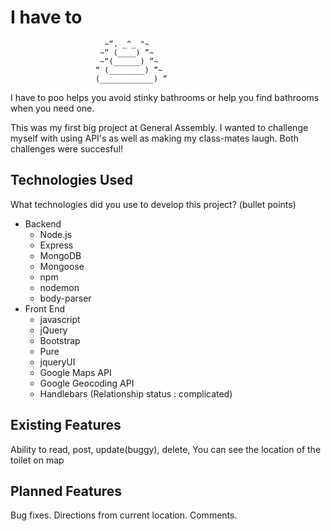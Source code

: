 # I have to             
                         ~“. _^_ "~
                        ~“ (____) ”~
                        ~“(______) ”~
                       “ (________) ”~
                       (____________) ”

I have to poo helps you avoid stinky bathrooms or help you find bathrooms when you need one.

This was my first big project at General Assembly. I wanted to challenge myself with using API's as well as making my class-mates laugh. Both challenges were succesful!

## Technologies Used

What technologies did you use to develop this project? (bullet points)
* Backend
  * Node.js
  * Express
  * MongoDB
  * Mongoose
  * npm
  * nodemon
  * body-parser
* Front End
  * javascript
  * jQuery
  * Bootstrap
  * Pure
  * jqueryUI
  * Google Maps API
  * Google Geocoding API
  * Handlebars (Relationship status : complicated)


## Existing Features

Ability to read, post, update(buggy), delete, You can see the location of the toilet on map

## Planned Features

Bug fixes.
Directions from current location.
Comments.
